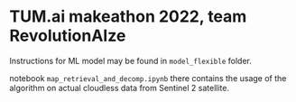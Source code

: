 # TUM.ai makeathon 2022, team RevolutionAIze

Instructions for ML model may be found in `model_flexible` folder.


notebook `map_retrieval_and_decomp.ipynb` there contains the usage of the algorithm on actual cloudless data from Sentinel 2 satellite.
